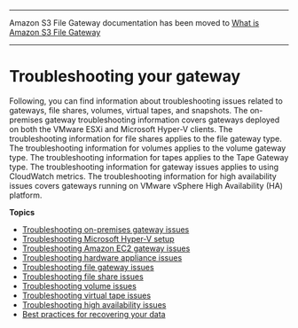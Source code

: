 --------

Amazon S3 File Gateway documentation has been moved to [What is Amazon S3 File Gateway](https://docs.aws.amazon.com/filegateway/latest/files3/WhatIsStorageGateway.html)

--------

# Troubleshooting your gateway<a name="troubleshooting-gateway-issues"></a>

Following, you can find information about troubleshooting issues related to gateways, file shares, volumes, virtual tapes, and snapshots\. The on\-premises gateway troubleshooting information covers gateways deployed on both the VMware ESXi and Microsoft Hyper\-V clients\. The troubleshooting information for file shares applies to the file gateway type\. The troubleshooting information for volumes applies to the volume gateway type\. The troubleshooting information for tapes applies to the Tape Gateway type\. The troubleshooting information for gateway issues applies to using CloudWatch metrics\. The troubleshooting information for high availability issues covers gateways running on VMware vSphere High Availability \(HA\) platform\.

**Topics**
+ [Troubleshooting on\-premises gateway issues](troubleshooting-on-premises-gateway-issues.md)
+ [Troubleshooting Microsoft Hyper\-V setup](troubleshooting-hyperv-setup.md)
+ [Troubleshooting Amazon EC2 gateway issues](troubleshooting-EC2-gateway-issues.md)
+ [Troubleshooting hardware appliance issues](troubleshooting-hardware-appliance-issues.md)
+ [Troubleshooting file gateway issues](troubleshooting-file-gateway-issues.md)
+ [Troubleshooting file share issues](troubleshooting-file-share-issues.md)
+ [Troubleshooting volume issues](troubleshoot-volume-issues.md)
+ [Troubleshooting virtual tape issues](Main_TapesIssues-vtl.md)
+ [Troubleshooting high availability issues](troubleshooting-ha-issues.md)
+ [Best practices for recovering your data](recover-data-from-gateway.md)